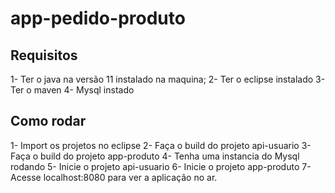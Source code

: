 # app-pedido-produto

## Requisitos
1- Ter o java na versão 11 instalado na maquina;
2- Ter o eclipse instalado
3- Ter o maven 
4- Mysql instado 

## Como rodar
1- Import os projetos no eclipse
2- Faça o build do projeto api-usuario 
3- Faça o build do projeto app-produto
4- Tenha uma instancia do Mysql rodando 
5- Inicie o projeto api-usuario 
6- Inicie o projeto app-produto 
7- Acesse localhost:8080 para ver a aplicação no ar.
